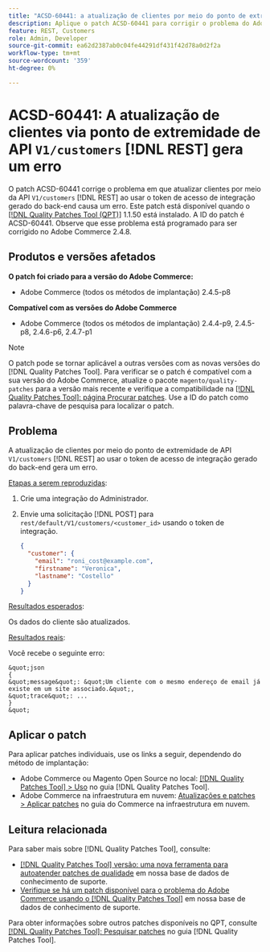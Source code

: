 ```yaml
---
title: "ACSD-60441: a atualização de clientes por meio do ponto de extremidade V1/customers [!DNL REST] API gera um erro"
description: Aplique o patch ACSD-60441 para corrigir o problema do Adobe Commerce em que a atualização de clientes por meio da V1/customers [!DNL REST] API ao usar o token de acesso de integração gerado do back-end gera um erro.
feature: REST, Customers
role: Admin, Developer
source-git-commit: ea62d2387ab0c04fe44291df431f42d78a0d2f2a
workflow-type: tm+mt
source-wordcount: '359'
ht-degree: 0%

---
```



# ACSD-60441: A atualização de clientes via ponto de extremidade de API `V1/customers` [!DNL REST] gera um erro

O patch ACSD-60441 corrige o problema em que atualizar clientes por meio da API `V1/customers` [!DNL REST] ao usar o token de acesso de integração gerado do back-end causa um erro. Este patch está disponível quando o [[!DNL Quality Patches Tool (QPT)]](/help/announcements/adobe-commerce-announcements/magento-quality-patches-released-new-tool-to-self-serve-quality-patches.md) 1.1.50 está instalado. A ID do patch é ACSD-60441. Observe que esse problema está programado para ser corrigido no Adobe Commerce 2.4.8.

## Produtos e versões afetados

**O patch foi criado para a versão do Adobe Commerce:**

* Adobe Commerce (todos os métodos de implantação) 2.4.5-p8

**Compatível com as versões do Adobe Commerce**

* Adobe Commerce (todos os métodos de implantação) 2.4.4-p9, 2.4.5-p8, 2.4.6-p6, 2.4.7-p1

>[!NOTE]
>
>O patch pode se tornar aplicável a outras versões com as novas versões do [!DNL Quality Patches Tool]. Para verificar se o patch é compatível com a sua versão do Adobe Commerce, atualize o pacote `magento/quality-patches` para a versão mais recente e verifique a compatibilidade na [[!DNL Quality Patches Tool]: página Procurar patches](https://experienceleague.adobe.com/tools/commerce-quality-patches/index.html). Use a ID do patch como palavra-chave de pesquisa para localizar o patch.

## Problema

A atualização de clientes por meio do ponto de extremidade de API `V1/customers` [!DNL REST] ao usar o token de acesso de integração gerado do back-end gera um erro.

<u>Etapas a serem reproduzidas</u>:

1. Crie uma integração do Administrador.
1. Envie uma solicitação [!DNL POST] para `rest/default/V1/customers/<customer_id>` usando o token de integração.

   ```json
   {
     "customer": {
       "email": "roni_cost@example.com",
       "firstname": "Veronica",
       "lastname": "Costello"
     }
   }
   ```

<u>Resultados esperados</u>:

Os dados do cliente são atualizados.

<u>Resultados reais</u>:

Você recebe o seguinte erro:

    &quot;json
    {
    &quot;message&quot;: &quot;Um cliente com o mesmo endereço de email já existe em um site associado.&quot;,
    &quot;trace&quot;: ...
    }
    &quot;

## Aplicar o patch

Para aplicar patches individuais, use os links a seguir, dependendo do método de implantação:

* Adobe Commerce ou Magento Open Source no local: [[!DNL Quality Patches Tool] > Uso](https://experienceleague.adobe.com/docs/commerce-operations/tools/quality-patches-tool/usage.html) no guia [!DNL Quality Patches Tool].
* Adobe Commerce na infraestrutura em nuvem: [Atualizações e patches > Aplicar patches](https://experienceleague.adobe.com/docs/commerce-cloud-service/user-guide/develop/upgrade/apply-patches.html) no guia do Commerce na infraestrutura em nuvem.

## Leitura relacionada

Para saber mais sobre [!DNL Quality Patches Tool], consulte:

* [[!DNL Quality Patches Tool] versão: uma nova ferramenta para autoatender patches de qualidade](/help/announcements/adobe-commerce-announcements/magento-quality-patches-released-new-tool-to-self-serve-quality-patches.md) em nossa base de dados de conhecimento de suporte.
* [Verifique se há um patch disponível para o problema do Adobe Commerce usando o [!DNL Quality Patches Tool]](/help/support-tools/patches-available-in-qpt-tool/check-patch-for-magento-issue-with-magento-quality-patches.md) em nossa base de dados de conhecimento de suporte.

Para obter informações sobre outros patches disponíveis no QPT, consulte [[!DNL Quality Patches Tool]: Pesquisar patches](https://experienceleague.adobe.com/tools/commerce-quality-patches/index.html) no guia [!DNL Quality Patches Tool].
